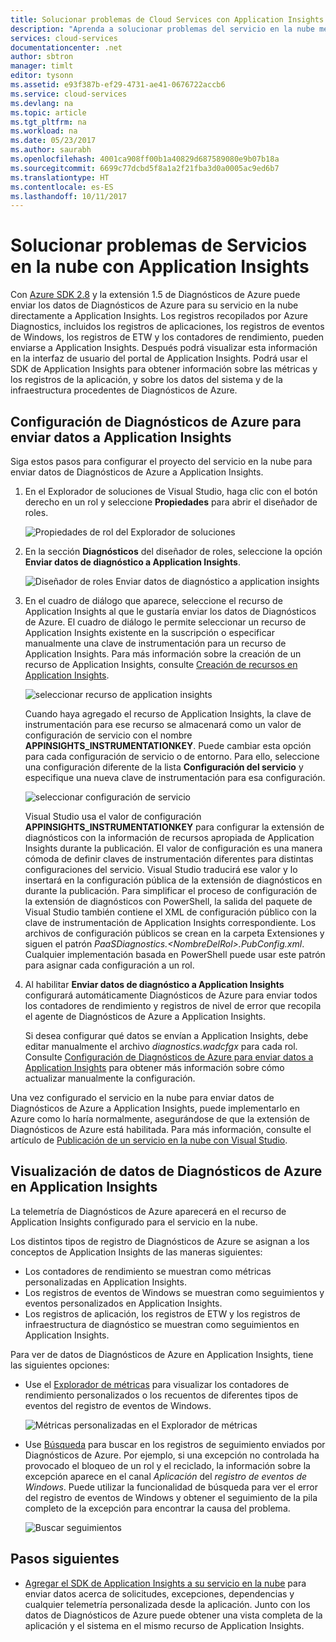 ```yaml
---
title: Solucionar problemas de Cloud Services con Application Insights | Microsoft Docs
description: "Aprenda a solucionar problemas del servicio en la nube mediante el uso de Application Insights para procesar datos de Diagnósticos de Azure."
services: cloud-services
documentationcenter: .net
author: sbtron
manager: timlt
editor: tysonn
ms.assetid: e93f387b-ef29-4731-ae41-0676722accb6
ms.service: cloud-services
ms.devlang: na
ms.topic: article
ms.tgt_pltfrm: na
ms.workload: na
ms.date: 05/23/2017
ms.author: saurabh
ms.openlocfilehash: 4001ca908ff00b1a40829d687589080e9b07b18a
ms.sourcegitcommit: 6699c77dcbd5f8a1a2f21fba3d0a0005ac9ed6b7
ms.translationtype: HT
ms.contentlocale: es-ES
ms.lasthandoff: 10/11/2017
---
```

# <a name="troubleshoot-cloud-services-using-application-insights"></a>Solucionar problemas de Servicios en la nube con Application Insights
Con [Azure SDK 2.8](https://azure.microsoft.com/downloads/) y la extensión 1.5 de Diagnósticos de Azure puede enviar los datos de Diagnósticos de Azure para su servicio en la nube directamente a Application Insights. Los registros recopilados por Azure Diagnostics, incluidos los registros de aplicaciones, los registros de eventos de Windows, los registros de ETW y los contadores de rendimiento, pueden enviarse a Application Insights. Después podrá visualizar esta información en la interfaz de usuario del portal de Application Insights. Podrá usar el SDK de Application Insights para obtener información sobre las métricas y los registros de la aplicación, y sobre los datos del sistema y de la infraestructura procedentes de Diagnósticos de Azure.

## <a name="configure-azure-diagnostics-to-send-data-to-application-insights"></a>Configuración de Diagnósticos de Azure para enviar datos a Application Insights
Siga estos pasos para configurar el proyecto del servicio en la nube para enviar datos de Diagnósticos de Azure a Application Insights.

1. En el Explorador de soluciones de Visual Studio, haga clic con el botón derecho en un rol y seleccione **Propiedades** para abrir el diseñador de roles.

    ![Propiedades de rol del Explorador de soluciones][1]

2. En la sección **Diagnósticos** del diseñador de roles, seleccione la opción **Enviar datos de diagnóstico a Application Insights**.

    ![Diseñador de roles Enviar datos de diagnóstico a application insights][2]

3. En el cuadro de diálogo que aparece, seleccione el recurso de Application Insights al que le gustaría enviar los datos de Diagnósticos de Azure. El cuadro de diálogo le permite seleccionar un recurso de Application Insights existente en la suscripción o especificar manualmente una clave de instrumentación para un recurso de Application Insights. Para más información sobre la creación de un recurso de Application Insights, consulte [Creación de recursos en Application Insights](../application-insights/app-insights-create-new-resource.md).

    ![seleccionar recurso de application insights][3]

    Cuando haya agregado el recurso de Application Insights, la clave de instrumentación para ese recurso se almacenará como un valor de configuración de servicio con el nombre **APPINSIGHTS_INSTRUMENTATIONKEY**. Puede cambiar esta opción para cada configuración de servicio o de entorno. Para ello, seleccione una configuración diferente de la lista **Configuración del servicio** y especifique una nueva clave de instrumentación para esa configuración.

    ![seleccionar configuración de servicio][4]

    Visual Studio usa el valor de configuración **APPINSIGHTS_INSTRUMENTATIONKEY** para configurar la extensión de diagnósticos con la información de recursos apropiada de Application Insights durante la publicación. El valor de configuración es una manera cómoda de definir claves de instrumentación diferentes para distintas configuraciones del servicio. Visual Studio traducirá ese valor y lo insertará en la configuración pública de la extensión de diagnósticos en durante la publicación. Para simplificar el proceso de configuración de la extensión de diagnósticos con PowerShell, la salida del paquete de Visual Studio también contiene el XML de configuración público con la clave de instrumentación de Application Insights correspondiente. Los archivos de configuración públicos se crean en la carpeta Extensiones y siguen el patrón *PaaSDiagnostics.&lt;NombreDelRol&gt;.PubConfig.xml*. Cualquier implementación basada en PowerShell puede usar este patrón para asignar cada configuración a un rol.

4) Al habilitar **Enviar datos de diagnóstico a Application Insights** configurará automáticamente Diagnósticos de Azure para enviar todos los contadores de rendimiento y registros de nivel de error que recopila el agente de Diagnósticos de Azure a Application Insights. 

    Si desea configurar qué datos se envían a Application Insights, debe editar manualmente el archivo *diagnostics.wadcfgx* para cada rol. Consulte [Configuración de Diagnósticos de Azure para enviar datos a Application Insights](#configure-azure-diagnostics-to-send-data-to-application-insights) para obtener más información sobre cómo actualizar manualmente la configuración.

Una vez configurado el servicio en la nube para enviar datos de Diagnósticos de Azure a Application Insights, puede implementarlo en Azure como lo haría normalmente, asegurándose de que la extensión de Diagnósticos de Azure está habilitada. Para más información, consulte el artículo de [Publicación de un servicio en la nube con Visual Studio](../vs-azure-tools-publishing-a-cloud-service.md).  

## <a name="viewing-azure-diagnostics-data-in-application-insights"></a>Visualización de datos de Diagnósticos de Azure en Application Insights
La telemetría de Diagnósticos de Azure aparecerá en el recurso de Application Insights configurado para el servicio en la nube.

Los distintos tipos de registro de Diagnósticos de Azure se asignan a los conceptos de Application Insights de las maneras siguientes:

* Los contadores de rendimiento se muestran como métricas personalizadas en Application Insights.
* Los registros de eventos de Windows se muestran como seguimientos y eventos personalizados en Application Insights.
* Los registros de aplicación, los registros de ETW y los registros de infraestructura de diagnóstico se muestran como seguimientos en Application Insights.

Para ver de datos de Diagnósticos de Azure en Application Insights, tiene las siguientes opciones:

* Use el [Explorador de métricas](../application-insights/app-insights-metrics-explorer.md) para visualizar los contadores de rendimiento personalizados o los recuentos de diferentes tipos de eventos del registro de eventos de Windows.

    ![Métricas personalizadas en el Explorador de métricas][5]

* Use [Búsqueda](../application-insights/app-insights-diagnostic-search.md) para buscar en los registros de seguimiento enviados por Diagnósticos de Azure. Por ejemplo, si una excepción no controlada ha provocado el bloqueo de un rol y el reciclado, la información sobre la excepción aparece en el canal *Aplicación* del *registro de eventos de Windows*. Puede utilizar la funcionalidad de búsqueda para ver el error del registro de eventos de Windows y obtener el seguimiento de la pila completo de la excepción para encontrar la causa del problema.

    ![Buscar seguimientos][6]

## <a name="next-steps"></a>Pasos siguientes
* [Agregar el SDK de Application Insights a su servicio en la nube](../application-insights/app-insights-cloudservices.md) para enviar datos acerca de solicitudes, excepciones, dependencias y cualquier telemetría personalizada desde la aplicación. Junto con los datos de Diagnósticos de Azure puede obtener una vista completa de la aplicación y el sistema en el mismo recurso de Application Insights.  

<!--Image references-->
[1]: ./media/cloud-services-dotnet-diagnostics-applicationinsights/solution-explorer-properties.png
[2]: ./media/cloud-services-dotnet-diagnostics-applicationinsights/role-designer-sendtoappinsights.png
[3]: ./media/cloud-services-dotnet-diagnostics-applicationinsights/select-appinsights-resource.png
[4]: ./media/cloud-services-dotnet-diagnostics-applicationinsights/role-designer-appinsights-serviceconfig.png
[5]: ./media/cloud-services-dotnet-diagnostics-applicationinsights/metrics-explorer-custom-metrics.png
[6]: ./media/cloud-services-dotnet-diagnostics-applicationinsights/search-windowseventlog-error.png
